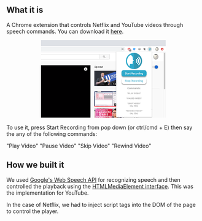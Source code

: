 ## What it is
A Chrome extension that controls Netflix and YouTube videos through speech commands. You can download it [here](https://chrome.google.com/webstore/detail/voice-control-for-video/chlidlijeeodennooemopellplaflomd). 

<p align="middle" float="left">
  <img src="ScreenShot.png" alt="Screenshot_1573543334" width="325" hspace="20"/>



To use it, press Start Recording from pop down (or ctrl/cmd + E) then say the any of the following commands:

"Play Video"
"Pause Video"
"Skip Video"
"Rewind Video"

## How we built it
We used [Google's Web Speech API](https://developer.mozilla.org/en-US/docs/Web/API/Web_Speech_API) for recognizing speech and then controlled the playback using the [HTMLMediaElement interface](https://developer.mozilla.org/en-US/docs/Web/API/HTMLMediaElement). This was the implementation for YouTube. 

In the case of Netflix, we had to inject script tags into the DOM of the page to control the player. 
